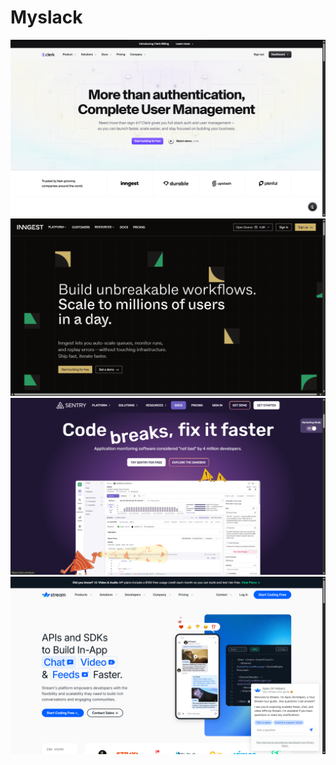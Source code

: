 # Myslack

![Demo App](/frontend/public/clerk.png)
![Demo App](/frontend/public/inngest.png)
![Demo App](/frontend/public/sentry.png)
![Demo App](/frontend/public/stream.png)
